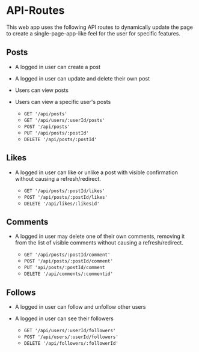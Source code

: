 # API-Routes

This web app uses the following API routes to dynamically update the page to create a single-page-app-like feel for the user for specific features.

## Posts

* A logged in user can create a post
* A logged in user can update and delete their own post
* Users can view posts
* Users can view a specific user's posts

  * `GET '/api/posts'`
  * `GET '/api/users/:userId/posts'`
  * `POST '/api/posts'`
  * `PUT '/api/posts/:postId'`
  * `DELETE '/api/posts/:postId'`

## Likes

* A logged in user can like or unlike a post with visible confirmation without causing a refresh/redirect.

  * `GET '/api/posts/:postId/likes'`
  * `POST '/api/posts/:postId/likes'`
  * `DELETE '/api/likes/:likesid'`

## Comments

* A logged in user may delete one of their own comments, removing it from the list of visible comments without causing a refresh/redirect.

  * `GET '/api/posts/:postId/comment'`
  * `POST '/api/posts/:postId/comment'`
  * `PUT 'api/posts/:postId/comment`
  * `DELETE '/api/comments/:commentid'`

## Follows

* A logged in user can follow and unfollow other users
* A logged in user can see their followers

  * `GET '/api/users/:userId/followers'`
  * `POST '/api/users/:userId/followers'`
  * `DELETE '/api/followers/:followerId'`
